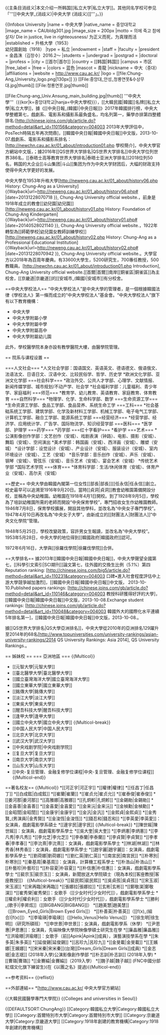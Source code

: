 {{主条目消歧义|本文介绍一所韩国[[私立大学|私立大学]]。其他同名学校可参见「'''[[中央大学_(消歧义)|中央大学 (消歧义)]]'''」。}}

{{Infobox University
|name            = 中央大學
|native_name     = 중앙대학교    
|image_name      = CAUbldg301.jpg
|image_size      = 200px
|motto           = 의에 죽고 참에 살자/ Die in justice, live in righteousness/ 为正义而死，为真理而活
|established     = 升格大學（1953）<BR>幼兒園創始（1918）
|type            = 私立
|endowment       = 
|staff           = 
|faculty         = 
|president       = 金昌洙（김창수）2016.2～ 
|students        = 
|undergrad       = 
|postgrad        = 
|doctoral        = 
|profess         = 
|city            = [[首尔|首尔]]
|country         = [[韩国|韩国]]
|campus          = 市区
|free_label      = 
|free            = 
|colors          = 蓝色
|mascot          = 青龍
|nickname        = 中大（중대）
|affiliations    = 
|website         = http://www.cau.ac.kr/ 
|logo            = [[file:Chung-Ang_University_logo.png|130px]]
}}
[[File:중앙대_안성_청룡연못&수상무대.jpg|thumb]]
[[File:청룡연못.jpg|thumb]]
<!-- 檔案不存在 [[File:청중앙대_국악관.jpg|thumb]]館]] -->
[[File:Chung-ang_Univ.Ansung_main_building.jpg|thumb]]
'''中央大學'''（{{kor|k=중앙대학교|hanja=中央大學校}}），[[大韓民國|韓國]]名牌[[私立大學|私立大學]]，據《[[中央日報_(韓國)|中央日報]]》2017年韓國排行榜，中央大學整體第七，戲劇系、電影系和攝影系最負盛名，均名列第一，藥學亦排第四<ref>整體排名:[http://chinese.joins.com/gb/article.do?method=detail&art_id=110156&category=004003 2013年大學評估中， PosTech時隔五年再次問鼎]，[[韓國中央日報|韓國中央日報]]中文版，2013-10-07.</ref><REF>戲劇系、電影系和攝影系排名：[http://newchn.cau.ac.kr/01_about/introduction01.php 學校簡介]，中央大學官方網站中文版，</REF>；據2016年[[QS世界大学排名|QS世界大学排名]]中央大学位列世界386名，[[泰晤士高等教育世界大學排名|泰晤士亚洲大学排名]]2018位列50名，韩国的大企业[[斗山集团|斗山]]集团为作为中央大学财团后，大幅的财政支持使得中央大学更好的发展。

中央大學在1953年升格大學<ref>[http://neweng.cau.ac.kr/01_about/history06.php History: Chung-Ang as a University] {{Wayback|url=http://neweng.cau.ac.kr/01_about/history06.php# |date=20131228070718 }}, Chung-Ang University official website.</ref>，前身是1918年成立的教會[[幼兒園|幼兒園]]<ref>[http://neweng.cau.ac.kr/01_about/history01.php  History: Foundation of Chung-Ang Kindergarten] {{Wayback|url=http://neweng.cau.ac.kr/01_about/history01.php# |date=20140528021140 }}, Chung-Ang University official website.</ref>，1922年轉型為[[師範學校|幼兒園女教師訓練學校]]<ref>[http://neweng.cau.ac.kr/01_about/history02.php History:  Chung-Ang as a Professional Educational Institution] {{Wayback|url=http://neweng.cau.ac.kr/01_about/history02.php# |date=20131228070942 }}, Chung-Ang University official website.</ref>。大學官方以2018年為百周年慶典。有33600大學生，5200研究生，700專任教授，500教職員。<ref name="student professor no">[http://newchn.cau.ac.kr/01_about/introduction01.php Introduction], Chung-Ang University official website.</ref>[[首爾|首爾]]南岸[[銅雀區|銅雀區]]為主校舍，[[京畿道|京畿道]]的[[安城市_(韓國)|安城市]]有分校舍。

==中央大學校法人==
“中央大學校法人”是中央大學的管理者，是一個根據韓國法律《學校法人》第一條而成立的“中央大學校法人”基金會。“中央大學校法人”旗下有以下教育機構：
* 中央大學
* 中央大學附屬小學
* 中央大學附屬中學
* 中央大學附屬高中
* 中央大學附屬幼儿園

此外，學校醫學院本身亦設有教學醫院大樓，由醫學院管理。

== 院系与课程设置 ==

===人文社会===
*人文社会学部：国语国文、英语英文、德语德文、俄语俄文、法语法文、日语日文、汉语中文、比较民俗学、哲学、历史学
*欧洲文化学部、亚洲文化学部
===社会科学===
*政治外交、公共人才学部、心理学、文献情报、新闻传媒学部、城市规划/不动产学、社会学
*社会福利学部：儿童福利、青少年学、家庭福利
===师范===
*教育学、幼儿教育、英语教育、家庭教育、体育教育
===自然科学===
*物理学、化学、生命科学部、数学
===生命资源工学===
*生命资源工学部、食品工学部、食品营养、系统生命工学
===工科===
*社会基础系统工学部、建筑学部、化学及新材料工学部、机械工学部、电子电气工学部、计算机工学部、融合工学部、能源系统工学部
===经营经济===
*经营学部、经济学、应用统计学、广告学、国际物流学、知识经营学部
===医科===
*医学部、护理学
===药学===
*药学部
===红十字看护===
*看护学
===艺术===
*公演影像创作学部：文艺创作（安城）、戏剧表演（钟路）、电影、摄影（安城）、舞蹈（安城）、空间演出
*美术学部：韩国画（安城）、西洋画（安城）、雕塑（安城）
*设计学部：设觉设计（安城）、产业设计（安城）、服装设计（安城）、室内环境设计（安城）、工艺（安城）
*音乐学部：音乐创作（安城）、声乐（安城）、钢琴（安城）、管弦乐（安城）、音乐艺术（安城）、宴会艺术（安城）
*传统艺术学部
*国际艺术学院
===体育===
*体育科学部：生活/休闲体育（安城）、体育产业（安城）、高尔夫（安城）

==歷史==
中央大學由韓國內閣第一位女性[[部長|部長]][[任永信|任永信]]創立。校史最早可以追溯至1916年9月20日。當時[[貞洞|貞洞]]教會幼稚園籌備開設分校，並稱為中央幼稚園。幼稚園在1918年4月1日開校。到了1928年9月5日，學校為了培訓幼稚園所需的老師而開設“中央保育學校”，專門招收女生作幼稚園教師。1946年7月8日，保育學校擴展，開設其他學科，並改名為“中央女子專門學校”。1947年4月10日再改名為“中央女子大學”，由新成立的[[財團法人|財團法人]]“中央文化學院”管理。

1948年5月25日，學校改變政策，容許男女生報讀，並改名為“中央大學校”。1953年5月28日，中央大學的地位得到[[韓國政府|韓國政府]]認可。

1972年6月16日，大學與[[徐羅伐學院|徐羅伐學院]]合併。

==大學排名==
據2013年[[韓國中央日報|韓國中央日報]]，中央大學聲望全國第七，[[科學引文索引|SCI期刊]]論文第七，往外國的交換生比例（5.1%）第四<ref>Reputation ranking: [http://chinese.joins.com/big5/article.do?method=detail&art_id=110231&category=004003 口碑•進入社會程度評估中上游大學競爭越加激烈]，[[韓國中央日報|韓國中央日報]]中文版， 2013-10-10.</ref><ref>Published papers rankings: [http://chinese.joins.com/gb/article.do?method=detail&art_id=110146&category=004003 教授科研獲得好評的大學]，[[韓國中央日報|韓國中央日報]]中文版，2013-10-08.</ref><ref>Exchange student rankings: [http://chinese.joins.com/gb/article.do?method=detail&art_id=110048&category=004003 韓國外大的國際化水平連續5年排名第一]，[[韓國中央日報|韓國中央日報]]中文版，2013-10-08.</ref>。

據[[QS世界大学排名|QS大學亞洲排名]]，中央大學從2010年的亞洲排名129躍升至2014年的68名<ref name="QS2014">[http://www.topuniversities.com/university-rankings/asian-university-rankings/2014 QS University Rankings: Asia 2014], QS University Rankings.</ref>。

== 姊妹校 ==
=== 亞洲地區 ===
{{Multicol}}
* [[元智大學|元智大學]]
* [[臺北醫學大學|臺北醫學大學]]
* [[國立臺灣海洋大學|國立臺灣海洋大學]]
* [[國立東華大學|國立東華大學]]
* [[銘傳大學|銘傳大學]]
* [[淡江大學|淡江大學]]
* [[東吳大學|東吳大學]]
* [[醒吾科技大學|醒吾科技大學]]
* [[逢甲大學|逢甲大學]]
* [[國立中央大學|國立中央大學]]
{{Multicol-break}}
* [[中国人民大学|中国人民大学]]
* [[北京大学|北京大学]]
* [[武汉大学|武汉大学]]
* [[中央戏剧学院|中央戏剧学院]]
* [[复旦大学|复旦大学]]
* [[南京大学|南京大学]]
* [[山东大学|山东大学]]
* [[中央-复旦管理、金融复修学位课程|中央-复旦管理、金融复修学位课程]]
{{Multicol-end}}

==著名校友==
{{Multicol}}
*[[河正宇|河正宇]]
*[[權律|權律]]
*[[任昌丁|任昌丁]]
*[[白成鉉|白成鉉]]
*[[崔蘭|崔蘭]]
*[[崔贞允|崔贞允]]
*[[崔泰俊|崔泰俊]]
*[[姜河那|姜河那]]
*[[高雅娜|高雅娜]]
*[[孔炯軫|孔炯軫]]
*[[金錫勛|金錫勛]]
*[[金喜善|金喜善]]
*[[金喜愛|金喜愛]]
*[[金来沅|金来沅]]
*[[金楨勳|金楨勳]]
*[[金昭誾|金昭誾]]
*[[金康宇|金康宇]]
*[[金汎|金汎]]
*[[金熙貞|金熙貞]]
*[[金秀賢_(男演員)|金秀賢]]
*[[金浚恆|金浚恆]]
*[[錢忍和|錢忍和]]
*[[李英愛|李英愛]]：女演員，戲劇電影學系碩士
*[[邊宇民|邊宇民]]
{{Multicol-break}}
*[[陳世娫|陳世娫]]：女演員，戲劇電影學系學士
*[[吳大奎|吳大奎]]
*[[李炳憲|李炳憲]]
*[[李凡秀|李凡秀]]
*[[李允芝|李允芝]]
*[[李泰蘭|李泰蘭]]
*[[李貞賢|李貞賢]]
*[[李孝春|李孝春]]
*[[李沇熹|李沇熹]]：女演員，戲劇電影學系學士
*[[林湖|林湖]]
*[[林秀香|林秀香]]：女演員，戲劇電影學系學士
*[[趙宇麗|趙宇麗]]：女演員，戲劇電影學系學士
*[[劉荷娜|劉荷娜]]
*[[劉仁英|劉仁英]]
*[[南宮民|南宮民]]
*[[朴寒別|朴寒別]]
*[[秦基周|秦基周]]：女演員，計算機工程系學士
*[[朴浩山|朴浩山]]
*[[朴藝珍|朴藝珍]]
*[[朴容夏|朴容夏]]
*[[朴信惠|朴信惠]]：女演員，戲劇電影學系學士
*[[裴宗玉|裴宗玉]]：女演員，新聞放送大學院碩士（現為本校[[客座教授|客座教授]]）
{{Multicol-break}}
*[[裴民熙|裴民熙]]
*[[吳貞孩|吳貞孩]]
*[[宋玉淑|宋玉淑]] 
*[[宋再臨|宋再臨]]
*[[張娜拉|張娜拉]]
*[[玄彬|玄彬]]
*[[鄭敬淏|鄭敬淏]]
*[[崔秀榮|崔秀榮]]：女歌手（[[少女时代|少女时代]]），戲劇電影學系學士
*[[權俞利|權俞利]]：女歌手（[[少女时代|少女时代]]），戲劇電影學系學士
*[[勝利_(歌手)|李昇炫]]（[[BIGBANG|BIGBANG]]）
*[[趙美慧|趙美慧]]（[[Brown_Eyed_Girls|Brown Eyed Girls]]）
*[[朴善英|朴善英]]（[[f(x)_(組合)|f(x)]]）
*[[李瑜瑛|李瑜瑛]]（[[Hello_Venus|Hello Venus]]）
*[[徐生明|徐生明]]（研究所碩班）
*[[申世景|申世景]]：女演員，戲劇電影學系（休學）
*[[尹恩惠|尹恩惠]]：女演員，先端映像大學院映像學碩士研究生在學
*[[廉晶雅|廉晶雅]]
*[[洪瑜暻|洪瑜暻]]：女歌手（前[[Apink|Apink]]成員），演藝演技學系在學
*[[朱多英|朱多英]]
*[[延俊錫|延俊錫]]
*[[呂珍九|呂珍九]]
*[[金旻載|金旻載]]
*[[王嬪娜|王嬪娜]]
*[[宋米秦|宋米秦]](台灣[[Dream_Girls|Dream Girls]]成員)
*[[金志珉|金志珉]] (2018年入學)公演影像創作學部
*[[朴志訓|朴志訓]] (2018年入學)
*[[曹璐|曹璐]]
*[[金賽綸|金賽綸]]（2019入學）
*[[魏子越|魏子越]] (FNC中國分部 紅熠文化旗下練習生)(在《以團之名》提過){{Multicol-end}}

==参考资料==
{{reflist}}

==外部連結==
*[http://www.cau.ac.kr/ 中央大學官方網站]

{{大韓民國醫學專門大學院}}
{{Colleges and universities in Seoul}}

{{DEFAULTSORT:ChungAng}}
[[Category:韓國私立大學|Category:韓國私立大學]]
[[Category:首爾特別市大學|Category:首爾特別市大學]]
[[Category:京畿道大學|Category:京畿道大學]]
[[Category:1918年創建的教育機構|Category:1918年創建的教育機構]]